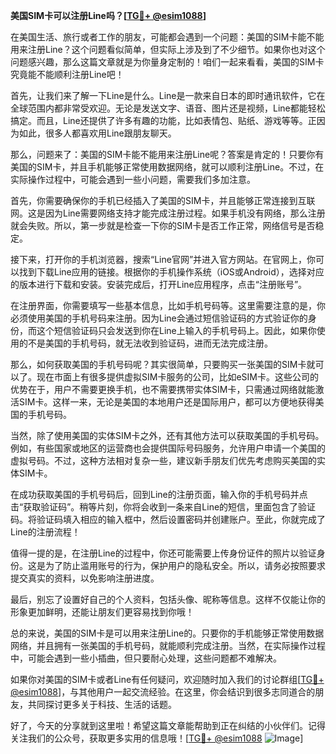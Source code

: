 **美国SIM卡可以注册Line吗？[[TG💪+ @esim1088](https://t.me/s/esim1088)]**

在美国生活、旅行或者工作的朋友，可能都会遇到一个问题：美国的SIM卡能不能用来注册Line？这个问题看似简单，但实际上涉及到了不少细节。如果你也对这个问题感兴趣，那么这篇文章就是为你量身定制的！咱们一起来看看，美国的SIM卡究竟能不能顺利注册Line吧！

首先，让我们来了解一下Line是什么。Line是一款来自日本的即时通讯软件，它在全球范围内都非常受欢迎。无论是发送文字、语音、图片还是视频，Line都能轻松搞定。而且，Line还提供了许多有趣的功能，比如表情包、贴纸、游戏等等。正因为如此，很多人都喜欢用Line跟朋友聊天。

那么，问题来了：美国的SIM卡能不能用来注册Line呢？答案是肯定的！只要你有美国的SIM卡，并且手机能够正常使用数据网络，就可以顺利注册Line。不过，在实际操作过程中，可能会遇到一些小问题，需要我们多加注意。

首先，你需要确保你的手机已经插入了美国的SIM卡，并且能够正常连接到互联网。这是因为Line需要网络支持才能完成注册过程。如果手机没有网络，那么注册就会失败。所以，第一步就是检查一下你的SIM卡是否工作正常，网络信号是否稳定。

接下来，打开你的手机浏览器，搜索“Line官网”并进入官方网站。在官网上，你可以找到下载Line应用的链接。根据你的手机操作系统（iOS或Android），选择对应的版本进行下载和安装。安装完成后，打开Line应用程序，点击“注册账号”。

在注册界面，你需要填写一些基本信息，比如手机号码等。这里需要注意的是，你必须使用美国的手机号码来注册。因为Line会通过短信验证码的方式验证你的身份，而这个短信验证码只会发送到你在Line上输入的手机号码上。因此，如果你使用的不是美国的手机号码，就无法收到验证码，进而无法完成注册。

那么，如何获取美国的手机号码呢？其实很简单，只要购买一张美国的SIM卡就可以了。现在市面上有很多提供虚拟SIM卡服务的公司，比如eSIM卡。这些公司的优势在于，用户不需要更换手机，也不需要携带实体SIM卡，只需通过网络就能激活SIM卡。这样一来，无论是美国的本地用户还是国际用户，都可以方便地获得美国的手机号码。

当然，除了使用美国的实体SIM卡之外，还有其他方法可以获取美国的手机号码。例如，有些国家或地区的运营商也会提供国际号码服务，允许用户申请一个美国的虚拟号码。不过，这种方法相对复杂一些，建议新手朋友们优先考虑购买美国的实体SIM卡。

在成功获取美国的手机号码后，回到Line的注册页面，输入你的手机号码并点击“获取验证码”。稍等片刻，你将会收到一条来自Line的短信，里面包含了验证码。将验证码填入相应的输入框中，然后设置密码并创建账户。至此，你就完成了Line的注册流程！

值得一提的是，在注册Line的过程中，你还可能需要上传身份证件的照片以验证身份。这是为了防止滥用账号的行为，保护用户的隐私安全。所以，请务必按照要求提交真实的资料，以免影响注册进度。

最后，别忘了设置好自己的个人资料，包括头像、昵称等信息。这样不仅能让你的形象更加鲜明，还能让朋友们更容易找到你哦！

总的来说，美国的SIM卡是可以用来注册Line的。只要你的手机能够正常使用数据网络，并且拥有一张美国的手机号码，就能顺利完成注册。当然，在实际操作过程中，可能会遇到一些小插曲，但只要耐心处理，这些问题都不难解决。

如果你对美国的SIM卡或者Line有任何疑问，欢迎随时加入我们的讨论群组[[TG💪+ @esim1088](https://t.me/s/esim1088)]，与其他用户一起交流经验。在这里，你会结识到很多志同道合的朋友，共同探讨更多关于科技、生活的话题。

好了，今天的分享就到这里啦！希望这篇文章能帮助到正在纠结的小伙伴们。记得关注我们的公众号，获取更多实用的信息哦！[[TG💪+ @esim1088](https://t.me/s/esim1088) ![Image](https://i.postimg.cc/4NQfJmqS/Snipaste-2025-05-13-00-14-12.png)]